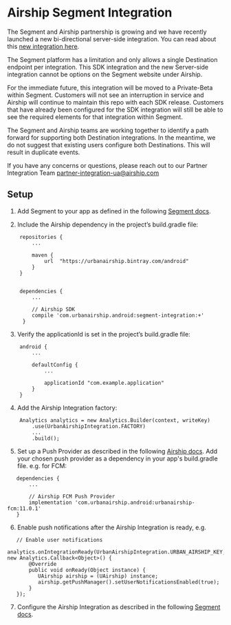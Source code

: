 # Airship Segment Integration

The Segment and Airship partnership is growing and we have recently launched a new bi-directional server-side integration. You can read about this [new integration here](https://docs.airship.com/partners/segment/).

The Segment platform has a limitation and only allows a single Destination endpoint per integration. This SDK integration and the new Server-side integration cannot be options on the Segment website under Airship.

For the immediate future, this integration will be moved to a Private-Beta within Segment. Customers will not see an interruption in service and Airship will continue to maintain this repo with each SDK release. Customers that have already been configured for the SDK integration will still be able to see the required elements for that integration within Segment.

The Segment and Airship teams are working together to identify a path forward for supporting both Destination integrations. In the meantime, we do not suggest that existing users configure both Destinations. This will result in duplicate events.

If you have any concerns or questions, please reach out to our Partner Integration Team <partner-integration-ua@airship.com>

## Setup

1) Add Segment to your app as defined in the following [Segment docs](https://segment.com/docs/sources/mobile/android/).

2) Include the Airship dependency in the project’s build.gradle file:
```
    repositories {
        ...

        maven {
            url  "https://urbanairship.bintray.com/android"
        }
    }


    dependencies {
        ...

        // Airship SDK
        compile 'com.urbanairship.android:segment-integration:+'
     }
```

3) Verify the applicationId is set in the project’s build.gradle file:
```
    android {
        ...

        defaultConfig {
            ...

            applicationId "com.example.application"
        }
    }
```

4) Add the Airship Integration factory:
```
    Analytics analytics = new Analytics.Builder(context, writeKey)
        .use(UrbanAirshipIntegration.FACTORY)
        ...
        .build();
```

5) Set up a Push Provider as described in the following [Airship docs](https://docs.airship.com/platform/android/getting-started/#push-provider-setup). Add your chosen push provider as a dependency in your app's build.gradle file. e.g. for FCM:
```
   dependencies {
       ...

       // Airship FCM Push Provider
       implementation 'com.urbanairship.android:urbanairship-fcm:11.0.1'
   }
```

6) Enable push notifications after the Airship Integration is ready, e.g.
```
   // Enable user notifications
   analytics.onIntegrationReady(UrbanAirshipIntegration.URBAN_AIRSHIP_KEY, new Analytics.Callback<Object>() {
       @Override
       public void onReady(Object instance) {
          UAirship airship = (UAirship) instance;
          airship.getPushManager().setUserNotificationsEnabled(true);
       }
   });
```

7) Configure the Airship Integration as described in the following [Segment docs](https://segment.com/docs/destinations/urban-airship/).